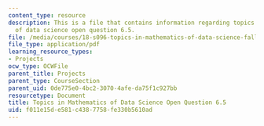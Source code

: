 ```yaml
---
content_type: resource
description: This is a file that contains information regarding topics in mathematics
  of data science open question 6.5.
file: /media/courses/18-s096-topics-in-mathematics-of-data-science-fall-2015/f011e15de581c4387758fe330b5610ad_MIT18_S096F15_Open6.5.pdf
file_type: application/pdf
learning_resource_types:
- Projects
ocw_type: OCWFile
parent_title: Projects
parent_type: CourseSection
parent_uid: 0de775e0-4bc2-3070-4afe-da75f1c927bb
resourcetype: Document
title: Topics in Mathematics of Data Science Open Question 6.5
uid: f011e15d-e581-c438-7758-fe330b5610ad
---
```

